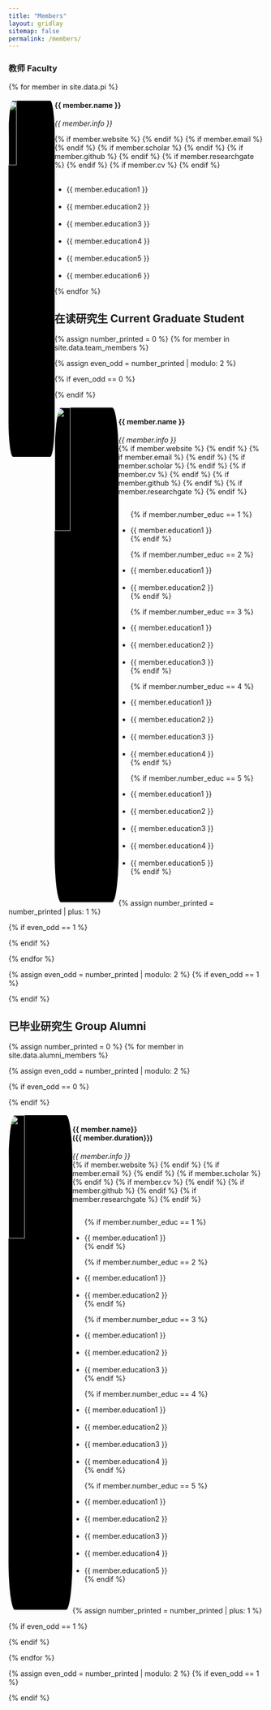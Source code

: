 ```yaml
---
title: "Members"
layout: gridlay
sitemap: false
permalink: /members/
---
```


<!--- Jump to [staff](#staff), [master and bachelor students](#master-and-bachelor-students), [alumni](#alumni), [administrative support](#administrative-support), [lab visitors](#lab-visitors). -->

### 教师 Faculty

{% for member in site.data.pi %}

<div class="row">
  <img src="{{ site.url }}{{ site.baseurl }}/images/teampic/{{ member.photo }}" class="img-responsive" width="18%" style="border-radius:10%;float: left;background: #000;mix-blend-mode:multiply;" />
  <h4>{{ member.name }}</h4>
  <i>{{ member.info }}</i><br>

  {% if member.website %}<a href="{{ member.website }}" target="_blank"><i class="fa fa-home fa-2x"></i></a> {% endif %}
  {% if member.email %}<a href="mailto:{{ member.email }}" target="_blank"><i class="fa fa-envelope-square fa-2x"></i></a> {% endif %}
  {% if member.scholar %} <a href="{{ member.scholar }}" target="_blank"><i class="ai ai-google-scholar-square ai-2x"></i></a> {% endif %}
  {% if member.github %} <a href="{{ member.github }}" target="_blank"><i class="fa fa-github-square fa-2x"></i></a> {% endif %}
  {% if member.researchgate %} <a href="{{ member.researchgate }}" target="_blank"><i class="ai ai-researchgate-square ai-2x"></i></a> {% endif %}
  {% if member.cv %} <a href="{{ member.cv }}" target="_blank"><i class="ai ai-cv-square ai-2x"></i></a> {% endif %}
  <ul style="overflow: hidden">
<br>
  <li> {{ member.education1 }} </li><br>
  <li> {{ member.education2 }} </li><br>
  <li> {{ member.education3 }} </li><br>
  <li> {{ member.education4 }} </li><br>
  <li> {{ member.education5 }} </li><br>
  <li> {{ member.education6 }} </li>

  </ul>
</div>

{% endfor %}


## 在读研究生 Current Graduate Student
{% assign number_printed = 0 %}
{% for member in site.data.team_members %}

{% assign even_odd = number_printed | modulo: 2 %}

{% if even_odd == 0 %}
<div class="row">
{% endif %}

<div class="col-sm-6 clearfix">
<br>
  <img src="{{ site.url }}{{ site.baseurl }}/images/teampic/{{ member.photo }}" class="img-responsive" width="25%"  style="border-radius:10%;float: left;background: #000;mix-blend-mode:multiply;" />
  <h4>{{ member.name }}</h4>
  <i>{{ member.info }}<br></i>
  {% if member.website %}<a href="{{ member.website }}" target="_blank"><i class="fa fa-home fa-2x"></i></a> {% endif %}
  {% if member.email %}<a href="mailto:{{ member.email }}" target="_blank"><i class="fa fa-envelope-square fa-2x"></i></a> {% endif %}
  {% if member.scholar %} <a href="{{ member.scholar }}" target="_blank"><i class="ai ai-google-scholar-square ai-2x"></i></a> {% endif %}
  {% if member.cv %} <a href="{{ member.cv }}" target="_blank"><i class="ai ai-cv-square ai-2x"></i></a> {% endif %}
  {% if member.github %} <a href="{{ member.github }}" target="_blank"><i class="fa fa-github-square fa-2x"></i></a> {% endif %}
  {% if member.researchgate %} <a href="{{ member.researchgate }}" target="_blank"><i class="ai ai-researchgate-square ai-2x"></i></a> {% endif %}
  <ul style="overflow: hidden">

  {% if member.number_educ == 1 %}
  <li> {{ member.education1 }} </li>
  {% endif %}

  {% if member.number_educ == 2 %}
  <li> {{ member.education1 }} </li><br>
  <li> {{ member.education2 }} </li>
  {% endif %}

  {% if member.number_educ == 3 %}
  <li> {{ member.education1 }} </li><br>
  <li> {{ member.education2 }} </li><br>
  <li> {{ member.education3 }} </li>
  {% endif %}

  {% if member.number_educ == 4 %}
  <li> {{ member.education1 }} </li><br>
  <li> {{ member.education2 }} </li><br>
  <li> {{ member.education3 }} </li><br>
  <li> {{ member.education4 }} </li>
  {% endif %}

  {% if member.number_educ == 5 %}
  <li> {{ member.education1 }} </li><br>
  <li> {{ member.education2 }} </li><br>
  <li> {{ member.education3 }} </li><br>
  <li> {{ member.education4 }} </li><br>
  <li> {{ member.education5 }} </li>
  {% endif %}

  </ul>
  <br>
</div>

{% assign number_printed = number_printed | plus: 1 %}

{% if even_odd == 1 %}
</div>
{% endif %}

{% endfor %}

{% assign even_odd = number_printed | modulo: 2 %}
{% if even_odd == 1 %}
</div>
{% endif %}


## 已毕业研究生 Group Alumni

{% assign number_printed = 0 %}
{% for member in site.data.alumni_members %}

{% assign even_odd = number_printed | modulo: 2 %}

{% if even_odd == 0 %}
<div class="row">
{% endif %}

<div class="col-sm-6 clearfix">
<br>
  <img src="{{ site.url }}{{ site.baseurl }}/images/teampic/{{ member.photo }}" class="img-responsive" width="25%"  style="border-radius:10%;float: left;background: #000;mix-blend-mode:multiply;" />
  <h4>{{ member.name}}<br>({{ member.duration}})</h4>
  <i>{{ member.info }}<br></i>
  {% if member.website %}<a href="{{ member.website }}" target="_blank"><i class="fa fa-home fa-2x"></i></a> {% endif %}
  {% if member.email %}<a href="mailto:{{ member.email }}" target="_blank"><i class="fa fa-envelope-square fa-2x"></i></a> {% endif %}
  {% if member.scholar %} <a href="{{ member.scholar }}" target="_blank"><i class="ai ai-google-scholar-square ai-2x"></i></a> {% endif %}
  {% if member.cv %} <a href="{{ member.cv }}" target="_blank"><i class="ai ai-cv-square ai-2x"></i></a> {% endif %}
  {% if member.github %} <a href="{{ member.github }}" target="_blank"><i class="fa fa-github-square fa-2x"></i></a> {% endif %}
  {% if member.researchgate %} <a href="{{ member.researchgate }}" target="_blank"><i class="ai ai-researchgate-square ai-2x"></i></a> {% endif %}
  <ul style="overflow: hidden">

  {% if member.number_educ == 1 %}
  <li> {{ member.education1 }} </li>
  {% endif %}

  {% if member.number_educ == 2 %}
  <li> {{ member.education1 }} </li><br>
  <li> {{ member.education2 }} </li>
  {% endif %}

  {% if member.number_educ == 3 %}
  <li> {{ member.education1 }} </li><br>
  <li> {{ member.education2 }} </li><br>
  <li> {{ member.education3 }} </li>
  {% endif %}

  {% if member.number_educ == 4 %}
  <li> {{ member.education1 }} </li><br>
  <li> {{ member.education2 }} </li><br>
  <li> {{ member.education3 }} </li><br>
  <li> {{ member.education4 }} </li>
  {% endif %}

  {% if member.number_educ == 5 %}
  <li> {{ member.education1 }} </li><br>
  <li> {{ member.education2 }} </li><br>
  <li> {{ member.education3 }} </li><br>
  <li> {{ member.education4 }} </li><br>
  <li> {{ member.education5 }} </li>
  {% endif %}

  </ul>
  <br>
</div>

{% assign number_printed = number_printed | plus: 1 %}

{% if even_odd == 1 %}
</div>
{% endif %}

{% endfor %}

{% assign even_odd = number_printed | modulo: 2 %}
{% if even_odd == 1 %}
</div>
{% endif %}